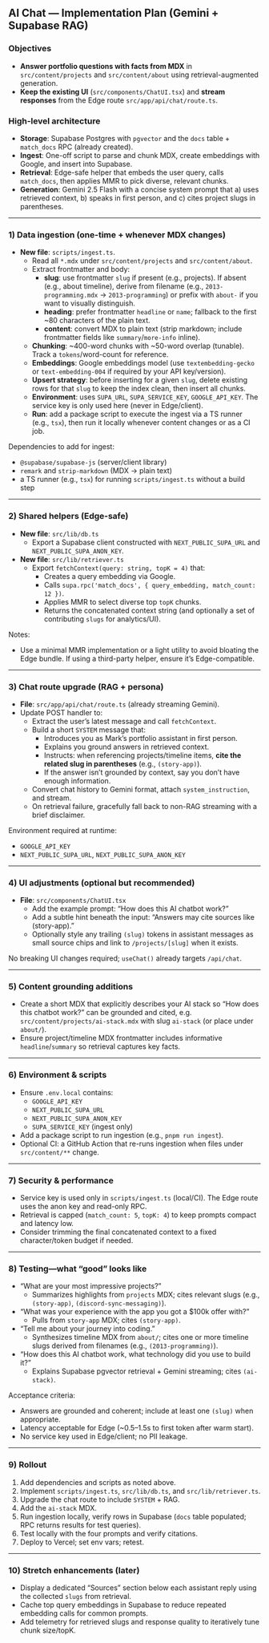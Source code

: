 ## AI Chat — Implementation Plan (Gemini + Supabase RAG)

### Objectives
- **Answer portfolio questions with facts from MDX** in `src/content/projects` and `src/content/about` using retrieval-augmented generation.
- **Keep the existing UI** (`src/components/ChatUI.tsx`) and **stream responses** from the Edge route `src/app/api/chat/route.ts`.

### High-level architecture
- **Storage**: Supabase Postgres with `pgvector` and the `docs` table + `match_docs` RPC (already created).
- **Ingest**: One-off script to parse and chunk MDX, create embeddings with Google, and insert into Supabase.
- **Retrieval**: Edge-safe helper that embeds the user query, calls `match_docs`, then applies MMR to pick diverse, relevant chunks.
- **Generation**: Gemini 2.5 Flash with a concise system prompt that a) uses retrieved context, b) speaks in first person, and c) cites project slugs in parentheses.

---

### 1) Data ingestion (one-time + whenever MDX changes)
- **New file**: `scripts/ingest.ts`.
  - Read all `*.mdx` under `src/content/projects` and `src/content/about`.
  - Extract frontmatter and body:
    - **slug**: use frontmatter `slug` if present (e.g., projects). If absent (e.g., about timeline), derive from filename (e.g., `2013-programming.mdx` → `2013-programming`) or prefix with `about-` if you want to visually distinguish.
    - **heading**: prefer frontmatter `headline` or `name`; fallback to the first ~80 characters of the plain text.
    - **content**: convert MDX to plain text (strip markdown; include frontmatter fields like `summary`/`more-info` inline).
  - **Chunking**: ~400-word chunks with ~50-word overlap (tunable). Track a `tokens`/word-count for reference.
  - **Embeddings**: Google embeddings model (use `textembedding-gecko` or `text-embedding-004` if required by your API key/version).
  - **Upsert strategy**: before inserting for a given `slug`, delete existing rows for that `slug` to keep the index clean, then insert all chunks.
  - **Environment**: uses `SUPA_URL`, `SUPA_SERVICE_KEY`, `GOOGLE_API_KEY`. The service key is only used here (never in Edge/client).
  - **Run**: add a package script to execute the ingest via a TS runner (e.g., `tsx`), then run it locally whenever content changes or as a CI job.

Dependencies to add for ingest:
- `@supabase/supabase-js` (server/client library)
- `remark` and `strip-markdown` (MDX → plain text)
- a TS runner (e.g., `tsx`) for running `scripts/ingest.ts` without a build step

---

### 2) Shared helpers (Edge-safe)
- **New file**: `src/lib/db.ts`
  - Export a Supabase client constructed with `NEXT_PUBLIC_SUPA_URL` and `NEXT_PUBLIC_SUPA_ANON_KEY`.
- **New file**: `src/lib/retriever.ts`
  - Export `fetchContext(query: string, topK = 4)` that:
    - Creates a query embedding via Google.
    - Calls `supa.rpc('match_docs', { query_embedding, match_count: 12 })`.
    - Applies MMR to select diverse top `topK` chunks.
    - Returns the concatenated context string (and optionally a set of contributing `slugs` for analytics/UI).

Notes:
- Use a minimal MMR implementation or a light utility to avoid bloating the Edge bundle. If using a third-party helper, ensure it’s Edge-compatible.

---

### 3) Chat route upgrade (RAG + persona)
- **File**: `src/app/api/chat/route.ts` (already streaming Gemini).
- Update POST handler to:
  - Extract the user’s latest message and call `fetchContext`.
  - Build a short `SYSTEM` message that:
    - Introduces you as Mark’s portfolio assistant in first person.
    - Explains you ground answers in retrieved context.
    - Instructs: when referencing projects/timeline items, **cite the related slug in parentheses** (e.g., `(story-app)`).
    - If the answer isn’t grounded by context, say you don’t have enough information.
  - Convert chat history to Gemini format, attach `system_instruction`, and stream.
  - On retrieval failure, gracefully fall back to non-RAG streaming with a brief disclaimer.

Environment required at runtime:
- `GOOGLE_API_KEY`
- `NEXT_PUBLIC_SUPA_URL`, `NEXT_PUBLIC_SUPA_ANON_KEY`

---

### 4) UI adjustments (optional but recommended)
- **File**: `src/components/ChatUI.tsx`
  - Add the example prompt: “How does this AI chatbot work?”
  - Add a subtle hint beneath the input: “Answers may cite sources like (story-app).”
  - Optionally style any trailing `(slug)` tokens in assistant messages as small source chips and link to `/projects/[slug]` when it exists.

No breaking UI changes required; `useChat()` already targets `/api/chat`.

---

### 5) Content grounding additions
- Create a short MDX that explicitly describes your AI stack so “How does this chatbot work?” can be grounded and cited, e.g. `src/content/projects/ai-stack.mdx` with slug `ai-stack` (or place under `about/`).
- Ensure project/timeline MDX frontmatter includes informative `headline`/`summary` so retrieval captures key facts.

---

### 6) Environment & scripts
- Ensure `.env.local` contains:
  - `GOOGLE_API_KEY`
  - `NEXT_PUBLIC_SUPA_URL`
  - `NEXT_PUBLIC_SUPA_ANON_KEY`
  - `SUPA_SERVICE_KEY` (ingest only)
- Add a package script to run ingestion (e.g., `pnpm run ingest`).
- Optional CI: a GitHub Action that re-runs ingestion when files under `src/content/**` change.

---

### 7) Security & performance
- Service key is used only in `scripts/ingest.ts` (local/CI). The Edge route uses the anon key and read-only RPC.
- Retrieval is capped (`match_count: 5`, `topK: 4`) to keep prompts compact and latency low.
- Consider trimming the final concatenated context to a fixed character/token budget if needed.

---

### 8) Testing—what “good” looks like
- “What are your most impressive projects?”
  - Summarizes highlights from `projects` MDX; cites relevant slugs (e.g., `(story-app)`, `(discord-sync-messaging)`).
- “What was your experience with the app you got a $100k offer with?”
  - Pulls from `story-app` MDX; cites `(story-app)`.
- “Tell me about your journey into coding.”
  - Synthesizes timeline MDX from `about/`; cites one or more timeline slugs derived from filenames (e.g., `(2013-programming)`).
- “How does this AI chatbot work, what technology did you use to build it?”
  - Explains Supabase pgvector retrieval + Gemini streaming; cites `(ai-stack)`.

Acceptance criteria:
- Answers are grounded and coherent; include at least one `(slug)` when appropriate.
- Latency acceptable for Edge (~0.5–1.5s to first token after warm start).
- No service key used in Edge/client; no PII leakage.

---

### 9) Rollout
1) Add dependencies and scripts as noted above.
2) Implement `scripts/ingest.ts`, `src/lib/db.ts`, and `src/lib/retriever.ts`.
3) Upgrade the chat route to include `SYSTEM` + RAG.
4) Add the `ai-stack` MDX.
5) Run ingestion locally, verify rows in Supabase (`docs` table populated; RPC returns results for test queries).
6) Test locally with the four prompts and verify citations.
7) Deploy to Vercel; set env vars; retest.

---

### 10) Stretch enhancements (later)
- Display a dedicated “Sources” section below each assistant reply using the collected `slugs` from retrieval.
- Cache top query embeddings in Supabase to reduce repeated embedding calls for common prompts.
- Add telemetry for retrieved slugs and response quality to iteratively tune chunk size/topK.
